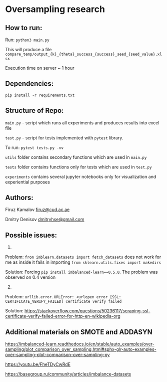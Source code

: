 # Oversampling research

## How to run:

Run:
`python3 main.py`

This will produce a file `compare_temp/output_{k}_{theta}_success_{success}_seed_{seed_value}.xlsx`

Execution time on server ~ 1 hour

## Dependencies:

`pip install -r requirements.txt`

## Structure of Repo:

`main.py` - script which runs all experiments and produces results into excel file
 
`test.py` - script for tests implemented with `pytest` library.
 
 To run: `pytest tests.py -vv` 
 
 `utils` folder contains secondary functions which are used in `main.py`
 
 `tests` folder contains functions only for tests which are used in `test.py`
 
 `experiments` contains several jupyter notebooks only for visualization and experiential purposes

## Authors:

Firuz Kamalov firuz@cud.ac.ae

Dmitry Denisov dmitryhse@gmail.com

## Possible issues:

1. 

Problem:
`from imblearn.datasets import fetch_datasets` does not work for me as inside it fails in importing `from sklearn.utils.fixes import makedirs`

Solution:
Forcing `pip install imbalanced-learn==0.5.0`. The problem was observed on 0.4 version

2. 

Problem:
`urllib.error.URLError: <urlopen error [SSL: CERTIFICATE_VERIFY_FAILED] certificate verify failed`

Solution:
https://stackoverflow.com/questions/50236117/scraping-ssl-certificate-verify-failed-error-for-http-en-wikipedia-org

## Additional materials on SMOTE and ADDASYN

https://imbalanced-learn.readthedocs.io/en/stable/auto_examples/over-sampling/plot_comparison_over_sampling.html#sphx-glr-auto-examples-over-sampling-plot-comparison-over-sampling-py

https://youtu.be/FheTDyCwRdE

https://basegroup.ru/community/articles/imbalance-datasets
